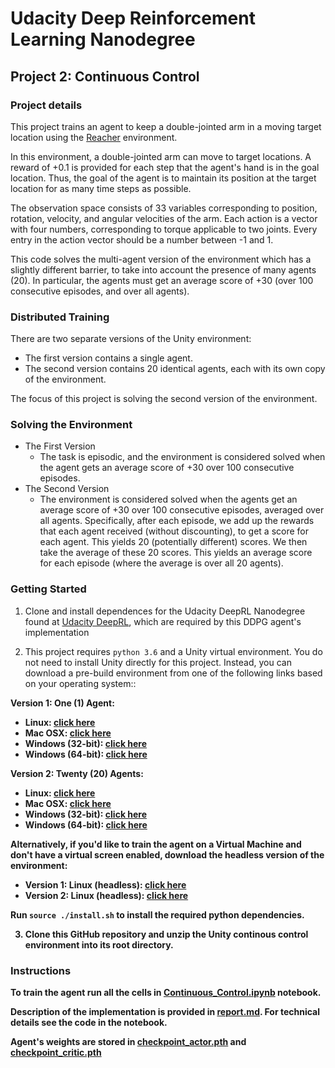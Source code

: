 # Udacity Deep Reinforcement Learning Nanodegree

## Project 2: Continuous Control

### Project details

This project trains an agent to keep a double-jointed arm in a moving target location using the [Reacher](https://github.com/Unity-Technologies/ml-agents/blob/master/docs/Learning-Environment-Examples.md#reacher) environment.

In this environment, a double-jointed arm can move to target locations. A reward of +0.1 is provided for each step that the agent's hand is in the goal location. Thus, the goal of the agent is to maintain its position at the target location for as many time steps as possible.

The observation space consists of 33 variables corresponding to position, rotation, velocity, and angular velocities of the arm. Each action is a vector with four numbers, corresponding to torque applicable to two joints. Every entry in the action vector should be a number between -1 and 1.

This code solves the multi-agent version of the environment which has a slightly different barrier, to take into account the presence of many agents (20). In particular, the agents must get an average score of +30 (over 100 consecutive episodes, and over all agents).

### Distributed Training

There are two separate versions of the Unity environment:

- The first version contains a single agent.
- The second version contains 20 identical agents, each with its own copy of the environment.

The focus of this project is solving the second version of the environment.

### Solving the Environment

- The First Version
    - The task is episodic, and the environment is considered solved when the agent gets an average score of +30 over 100 consecutive episodes.
- The Second Version
    - The environment is considered solved when the agents get an average score of +30 over 100 consecutive episodes, averaged over all agents. Specifically, after each episode, we add up the rewards that each agent received (without discounting), to get a score for each agent. This yields 20 (potentially different) scores. We then take the average of these 20 scores. This yields an average score for each episode (where the average is over all 20 agents).

### Getting Started

1. Clone and install dependences for the Udacity DeepRL Nanodegree found at [Udacity DeepRL](https://github.com/udacity/deep-reinforcement-learning#dependencies), which are required by this DDPG agent's implementation

2. This project requires `python 3.6` and a Unity virtual environment. You do not need to install Unity directly for this project. Instead, you can download a pre-build environment from one of the following links based on your operating system::<br>

<b>Version 1: One (1) Agent:<b><br>

- Linux: [click here](https://s3-us-west-1.amazonaws.com/udacity-drlnd/P2/Reacher/one_agent/Reacher_Linux.zip)
- Mac OSX: [click here](https://s3-us-west-1.amazonaws.com/udacity-drlnd/P2/Reacher/one_agent/Reacher.app.zip)
- Windows (32-bit): [click here](https://s3-us-west-1.amazonaws.com/udacity-drlnd/P2/Reacher/one_agent/Reacher_Windows_x86.zip)
- Windows (64-bit): [click here](https://s3-us-west-1.amazonaws.com/udacity-drlnd/P2/Reacher/one_agent/Reacher_Windows_x86_64.zip)

<b>Version 2: Twenty (20) Agents:</b><br>

- Linux: [click here](https://s3-us-west-1.amazonaws.com/udacity-drlnd/P2/Reacher/Reacher_Linux.zip)
- Mac OSX: [click here](https://s3-us-west-1.amazonaws.com/udacity-drlnd/P2/Reacher/Reacher.app.zip)
- Windows (32-bit): [click here](https://s3-us-west-1.amazonaws.com/udacity-drlnd/P2/Reacher/Reacher_Windows_x86.zip)
- Windows (64-bit): [click here](https://s3-us-west-1.amazonaws.com/udacity-drlnd/P2/Reacher/Reacher_Windows_x86_64.zip)

Alternatively, if you'd like to train the agent on a Virtual Machine and don't have a virtual screen enabled, download the headless version of the environment:

- Version 1: Linux (headless): [click here](https://s3-us-west-1.amazonaws.com/udacity-drlnd/P2/Reacher/one_agent/Reacher_Linux_NoVis.zip)
- Version 2: Linux (headless): [click here](https://s3-us-west-1.amazonaws.com/udacity-drlnd/P2/Reacher/Reacher_Linux_NoVis.zip)

Run `source ./install.sh` to install the required python dependencies.

3. Clone this GitHub repository and unzip the Unity continous control environment into its root directory.

### Instructions

To train the agent run all the cells in [Continuous_Control.ipynb](Continuous_Control.ipynb) notebook.

Description of the implementation is provided in [report.md](report.md).
For technical details see the code in the notebook.

Agent's weights are stored in [checkpoint_actor.pth](checkpoint_actor.pth) and [checkpoint_critic.pth](checkpoint_critic.pth)
